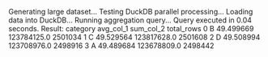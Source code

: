Generating large dataset...
Testing DuckDB parallel processing...
Loading data into DuckDB...
Running aggregation query...
Query executed in 0.04 seconds.
Result:
  category  avg_col_1    sum_col_2  total_rows
0        B  49.499669  123784125.0     2501034
1        C  49.529564  123817628.0     2501608
2        D  49.508994  123708976.0     2498916
3        A  49.489684  123678809.0     2498442